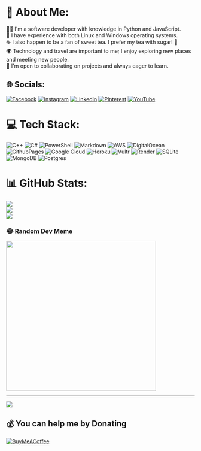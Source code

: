 # 💫 About Me:
👨‍💻 I'm a software developer with knowledge in Python and JavaScript.<br>🐧 I have experience with both Linux and Windows operating systems.<br>☕️ I also happen to be a fan of sweet tea. I prefer my tea with sugar! 🍵<br>🌍 Technology and travel are important to me; I enjoy exploring new places and meeting new people.<br>🚀 I'm open to collaborating on projects and always eager to learn.


## 🌐 Socials:
[![Facebook](https://img.shields.io/badge/Facebook-%231877F2.svg?logo=Facebook&logoColor=white)](https://facebook.com/xGuliyev) [![Instagram](https://img.shields.io/badge/Instagram-%23E4405F.svg?logo=Instagram&logoColor=white)](https://instagram.com/xGuliyev) [![LinkedIn](https://img.shields.io/badge/LinkedIn-%230077B5.svg?logo=linkedin&logoColor=white)](https://linkedin.com/in/xGuliyev) [![Pinterest](https://img.shields.io/badge/Pinterest-%23E60023.svg?logo=Pinterest&logoColor=white)](https://pinterest.com/xGuliyev) [![YouTube](https://img.shields.io/badge/YouTube-%23FF0000.svg?logo=YouTube&logoColor=white)](https://youtube.com/@xGuliyev) 

# 💻 Tech Stack:
![C++](https://img.shields.io/badge/c++-%2300599C.svg?style=for-the-badge&logo=c%2B%2B&logoColor=white) ![C#](https://img.shields.io/badge/c%23-%23239120.svg?style=for-the-badge&logo=csharp&logoColor=white) ![PowerShell](https://img.shields.io/badge/PowerShell-%235391FE.svg?style=for-the-badge&logo=powershell&logoColor=white) ![Markdown](https://img.shields.io/badge/markdown-%23000000.svg?style=for-the-badge&logo=markdown&logoColor=white) ![AWS](https://img.shields.io/badge/AWS-%23FF9900.svg?style=for-the-badge&logo=amazon-aws&logoColor=white) ![DigitalOcean](https://img.shields.io/badge/DigitalOcean-%230167ff.svg?style=for-the-badge&logo=digitalOcean&logoColor=white) ![GithubPages](https://img.shields.io/badge/github%20pages-121013?style=for-the-badge&logo=github&logoColor=white) ![Google Cloud](https://img.shields.io/badge/GoogleCloud-%234285F4.svg?style=for-the-badge&logo=google-cloud&logoColor=white) ![Heroku](https://img.shields.io/badge/heroku-%23430098.svg?style=for-the-badge&logo=heroku&logoColor=white) ![Vultr](https://img.shields.io/badge/Vultr-007BFC.svg?style=for-the-badge&logo=vultr) ![Render](https://img.shields.io/badge/Render-%46E3B7.svg?style=for-the-badge&logo=render&logoColor=white) ![SQLite](https://img.shields.io/badge/sqlite-%2307405e.svg?style=for-the-badge&logo=sqlite&logoColor=white) ![MongoDB](https://img.shields.io/badge/MongoDB-%234ea94b.svg?style=for-the-badge&logo=mongodb&logoColor=white) ![Postgres](https://img.shields.io/badge/postgres-%23316192.svg?style=for-the-badge&logo=postgresql&logoColor=white)
# 📊 GitHub Stats:
![](https://github-readme-stats.vercel.app/api?username=xGuliyev&theme=dark&hide_border=false&include_all_commits=false&count_private=false)<br/>
![](https://github-readme-streak-stats.herokuapp.com/?user=xGuliyev&theme=dark&hide_border=false)<br/>
![](https://github-readme-stats.vercel.app/api/top-langs/?username=xGuliyev&theme=dark&hide_border=false&include_all_commits=false&count_private=false&layout=compact)

### 😂 Random Dev Meme
<img src='https://randommeme-five.vercel.app/' style="height: 400px;"/>

---
[![](https://visitcount.itsvg.in/api?id=xGuliyev&icon=0&color=0)](https://visitcount.itsvg.in)

  ## 💰 You can help me by Donating
  [![BuyMeACoffee](https://img.shields.io/badge/Buy%20Me%20a%20Coffee-ffdd00?style=for-the-badge&logo=buy-me-a-coffee&logoColor=black)](https://buymeacoffee.com/xGuliyev) 

  
<!-- Proudly created with GPRM ( https://gprm.itsvg.in ) -->
